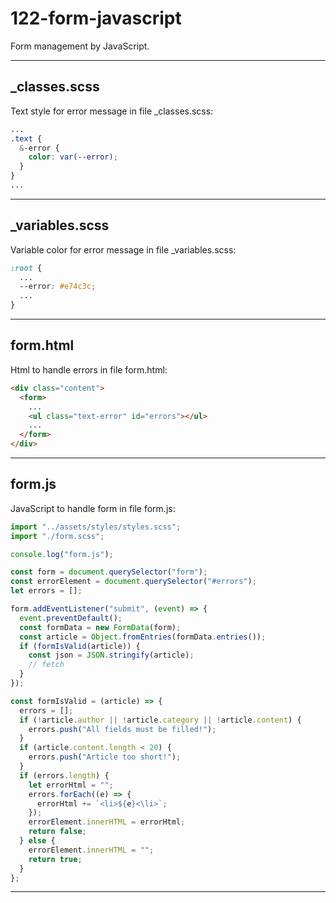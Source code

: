 # 122-form-javascript

Form management by JavaScript.

---

## _classes.scss

Text style for error message in file _classes.scss:

```scss
...
.text {
  &-error {
    color: var(--error);
  }
}
...
```

---

## _variables.scss

Variable color for error message in file _variables.scss:

```scss
:root {
  ...
  --error: #e74c3c;
  ...
}
```

---

## form.html

Html to handle errors in file form.html:

```html
<div class="content">
  <form>
    ...
    <ul class="text-error" id="errors"></ul>
    ...
  </form>
</div>
```

---

## form.js

JavaScript to handle form in file form.js:

```js
import "../assets/styles/styles.scss";
import "./form.scss";

console.log("form.js");

const form = document.querySelector("form");
const errorElement = document.querySelector("#errors");
let errors = [];

form.addEventListener("submit", (event) => {
  event.preventDefault();
  const formData = new FormData(form);
  const article = Object.fromEntries(formData.entries());
  if (formIsValid(article)) {
    const json = JSON.stringify(article);
    // fetch
  }
});

const formIsValid = (article) => {
  errors = [];
  if (!article.author || !article.category || !article.content) {
    errors.push("All fields must be filled!");
  }
  if (article.content.length < 20) {
    errors.push("Article too short!");
  }
  if (errors.length) {
    let errorHtml = "";
    errors.forEach((e) => {
      errorHtml += `<li>${e}<\li>`;
    });
    errorElement.innerHTML = errorHtml;
    return false;
  } else {
    errorElement.innerHTML = "";
    return true;
  }
};
```

---
